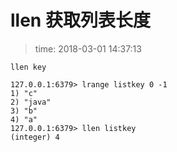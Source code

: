 # llen 获取列表长度
>time: 2018-03-01 14:37:13
```
llen key
```

```
127.0.0.1:6379> lrange listkey 0 -1
1) "c"
2) "java"
3) "b"
4) "a"
127.0.0.1:6379> llen listkey
(integer) 4
```